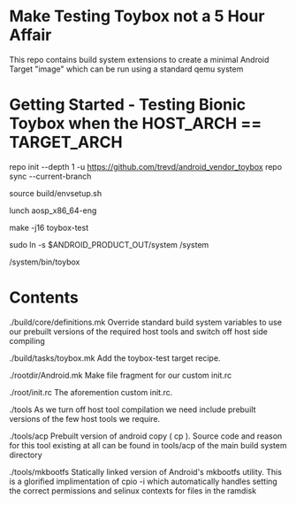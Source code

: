 Make Testing Toybox not a 5 Hour Affair
=======================================

This repo contains build system extensions to create a minimal Android
Target "image" which can be run using a standard qemu system


Getting Started - Testing Bionic Toybox when the HOST_ARCH == TARGET_ARCH
=========================================================================


repo init --depth 1 -u https://github.com/trevd/android_vendor_toybox
repo sync --current-branch

source build/envsetup.sh

lunch aosp_x86_64-eng

make -j16 toybox-test

sudo ln -s $ANDROID_PRODUCT_OUT/system /system 

/system/bin/toybox 


Contents
========

                    
                    

./build/core/definitions.mk
Override standard build system variables to use our prebuilt versions
of the required host tools and switch off host side compiling

./build/tasks/toybox.mk
Add the toybox-test target recipe.

./rootdir/Android.mk
Make file fragment for our custom init.rc

./root/init.rc
The aforemention custom init.rc.

./tools
As we turn off host tool compilation we need include prebuilt
versions of the few host tools we require.

./tools/acp
Prebuilt version of android copy ( cp ). Source code and reason for this
tool existing at all can be found in tools/acp of the main build system
directory

./tools/mkbootfs
Statically linked version of Android's mkbootfs utility. This is a glorified
implimentation of cpio -i which automatically handles setting the correct
permissions and selinux contexts for files in the ramdisk
